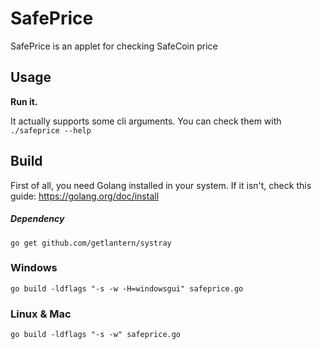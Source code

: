 # SafePrice
SafePrice is an applet for checking SafeCoin price
## Usage
**Run it.**

It actually supports some cli arguments. You can check them with `./safeprice --help`
## Build
First of all, you need Golang installed in your system. If it isn't, check this guide: https://golang.org/doc/install
##### Dependency
`go get github.com/getlantern/systray`
### Windows
`go build -ldflags "-s -w -H=windowsgui" safeprice.go`
### Linux & Mac
`go build -ldflags "-s -w" safeprice.go`
